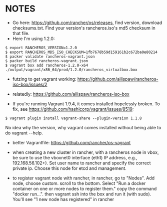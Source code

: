# NOTES

* Go here: https://github.com/rancher/os/releases, find version, download checksums.txt.  Find your version's rancheros.iso's md5 checksum in that file.
* Here I'm using 1.2.0:

```
$ export RANCHEROS_VERSION=1.2.0
$ export RANCHEROS_MD5_ISO_CHECKSUM=1fb7678b59d159161b2c672ba0e80214
$ packer validate rancheros-vagrant.json
$ packer build rancheros-vagrant.json
$ vagrant box add rancheros-1.2.0-x64 ./output/vagrant/x86_64/prod/1.2.0/rancheros_virtualbox.box
```

* futzing to get vagrant working: https://github.com/ailispaw/rancheros-iso-box/issues/2
* relatedly: https://github.com/ailispaw/rancheros-iso-box

* If you're running Vagrant 1.9.4, it comes installed hopelessly broken.  To fix, see https://github.com/hashicorp/vagrant/issues/8519:

```
$ vagrant plugin install vagrant-share --plugin-version 1.1.8
```

No idea why the version, why vagrant comes installed without being able to do vagrant --help.

* better Vagrantfile: https://github.com/rancher/os-vagrant

* when creating a new cluster in rancher, with a rancheros node in vbox, be sure to use the vboxnet0 interface (eth1) IP address, e.g.,
192.168.56.102+).  Set user name to rancher and specify the correct private ip.  Choose this node for etcd and management.

* to register vagrant node with rancher, in rancher, go to "Nodes".  Add node, choose custom.  scroll to the
bottom.  Select "Run a docker container on one or more nodes to register them."  copy the command "docker run...".
then vagrant ssh into the box and run it (with sudo).  You'll see "1 new node has registered" in rancher

